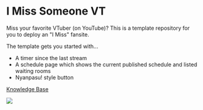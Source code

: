 # I Miss Someone VT
Miss your favorite VTuber (on YouTube)? This is a template repository for you to deploy an "I Miss" fansite.

The template gets you started with...
- A timer since the last stream
- A schedule page which shows the current published schedule and listed waiting rooms
- Nyanpasu! style button

[Knowledge Base](https://knowledge.pinapelz.com/repos/i-miss-someone-vt)


![](https://github.com/pinapelz/pinapelz/assets/21994085/cc0f1230-76a4-416c-8aa7-eb88172679b4)
